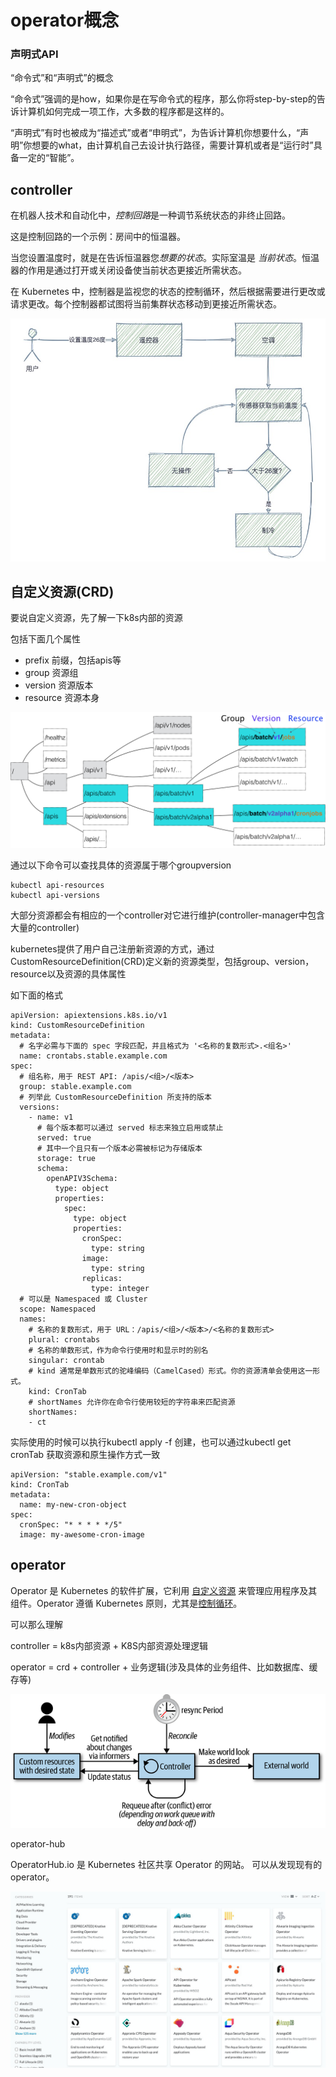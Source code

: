 # operator概念

### **声明式**API

“命令式”和“声明式”的概念

“命令式”强调的是how，如果你是在写命令式的程序，那么你将step-by-step的告诉计算机如何完成一项工作，大多数的程序都是这样的。

 “声明式”有时也被成为“描述式”或者“申明式”，为告诉计算机你想要什么，“声明”你想要的what，由计算机自己去设计执行路径，需要计算机或者是“运行时”具备一定的“智能”。

## controller

在机器人技术和自动化中，*控制回路*是一种调节系统状态的非终止回路。

这是控制回路的一个示例：房间中的恒温器。

当您设置温度时，就是在告诉恒温器您*想要的状态*。实际室温是 *当前状态*。恒温器的作用是通过打开或关闭设备使当前状态更接近所需状态。

在 Kubernetes 中，控制器是监视您的状态的控制循环，然后根据需要进行更改或请求更改。每个控制器都试图将当前集群状态移动到更接近所需状态。

![image-20210624111549182](.assets/image-20210624111549182.png)

## 自定义资源(CRD)

要说自定义资源，先了解一下k8s内部的资源

包括下面几个属性

- prefix 前缀，包括apis等
- group 资源组
- version 资源版本
- resource 资源本身



![API 对象树形结构图](.assets/watermark,type_ZmFuZ3poZW5naGVpdGk,shadow_10,text_aHR0cHM6Ly9ibG9nLmNzZG4ubmV0L0tldmluQmV0dGVyUQ==,size_16,color_FFFFFF,t_70.png)



通过以下命令可以查找具体的资源属于哪个groupversion

```
kubectl api-resources
kubectl api-versions
```





大部分资源都会有相应的一个controller对它进行维护(controller-manager中包含大量的controller)



kubernetes提供了用户自己注册新资源的方式，通过CustomResourceDefinition(CRD)定义新的资源类型，包括group、version，resource以及资源的具体属性

如下面的格式

```
apiVersion: apiextensions.k8s.io/v1
kind: CustomResourceDefinition
metadata:
  # 名字必需与下面的 spec 字段匹配，并且格式为 '<名称的复数形式>.<组名>'
  name: crontabs.stable.example.com
spec:
  # 组名称，用于 REST API: /apis/<组>/<版本>
  group: stable.example.com
  # 列举此 CustomResourceDefinition 所支持的版本
  versions:
    - name: v1
      # 每个版本都可以通过 served 标志来独立启用或禁止
      served: true
      # 其中一个且只有一个版本必需被标记为存储版本
      storage: true
      schema:
        openAPIV3Schema:
          type: object
          properties:
            spec:
              type: object
              properties:
                cronSpec:
                  type: string
                image:
                  type: string
                replicas:
                  type: integer
  # 可以是 Namespaced 或 Cluster
  scope: Namespaced
  names:
    # 名称的复数形式，用于 URL：/apis/<组>/<版本>/<名称的复数形式>
    plural: crontabs
    # 名称的单数形式，作为命令行使用时和显示时的别名
    singular: crontab
    # kind 通常是单数形式的驼峰编码（CamelCased）形式。你的资源清单会使用这一形式。
    kind: CronTab
    # shortNames 允许你在命令行使用较短的字符串来匹配资源
    shortNames:
    - ct
```

实际使用的时候可以执行kubectl apply -f 创建，也可以通过kubectl get cronTab 获取资源和原生操作方式一致

```
apiVersion: "stable.example.com/v1"
kind: CronTab
metadata:
  name: my-new-cron-object
spec:
  cronSpec: "* * * * */5"
  image: my-awesome-cron-image
```



## operator

Operator 是 Kubernetes 的软件扩展，它利用 [自定义资源](https://kubernetes.io/docs/concepts/extend-kubernetes/api-extension/custom-resources/) 来管理应用程序及其组件。Operator 遵循 Kubernetes 原则，尤其是[控制循环](https://kubernetes.io/docs/concepts/architecture/controller)。



可以那么理解

controller = k8s内部资源 + K8S内部资源处理逻辑

operator = crd + controller + 业务逻辑(涉及具体的业务组件、比如数据库、缓存等)



![1. Introduction - Programming Kubernetes [Book]](.assets/prku_0102.png)



operator-hub

OperatorHub.io 是 Kubernetes 社区共享 Operator 的网站。 可以从发现现有的operator。



![image-20210624163526769](.assets/image-20210624163526769.png)